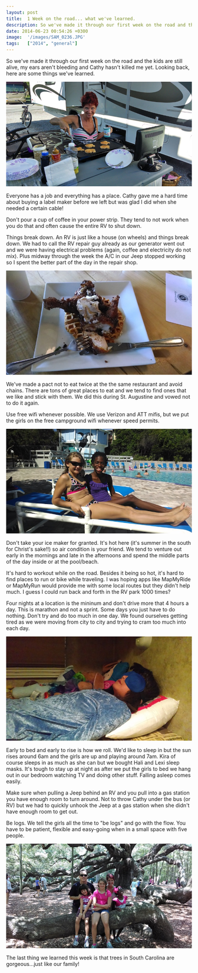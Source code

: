 ```yaml
---
layout: post
title:  1 Week on the road... what we've learned.
description: So we've made it through our first week on the road and the kids are still...
date: 2014-06-23 00:54:26 +0300
image:  '/images/SAM_0236.JPG'
tags:   ["2014", "general"]
---
```

<p>So we've made it through our first week on the road and the kids are still alive, my ears aren't bleeding and Cathy hasn't killed me yet. Looking back, here are some things we've learned.</p>
<p><img src="images/2014-06-19-08-40-44.jpg" alt="" ></p>
<p>Everyone has a job and everything has a place. Cathy gave me a hard time about buying a label maker before we left but was glad I did when she needed a certain cable!</p>
<p>Don't pour a cup of coffee in your power strip. They tend to not work when you do that and often cause the entire RV to shut down.</p>
<p>Things break down. An RV is just like a house (on wheels) and things break down. We had to call the RV repair guy already as our generator went out and we were having electrical problems (again, coffee and electricity do not mix). Plus midway through the week the A/C in our Jeep stopped working so I spent the better part of the day in the repair shop.</p>
<p><img src="images/2014-06-21-12-01-20.jpg" alt="" ></p>
<p>We've made a pact not to eat twice at the the same restaurant and avoid chains. There are tons of great places to eat and we tend to find ones that we like and stick with them. We did this during St. Augustine and vowed not to do it again.</p>
<p>Use free wifi whenever possible. We use Verizon and ATT mifis, but we put the girls on the free campground wifi whenever speed permits.</p>
<p><img src="images/2014-06-17-16-21-19.jpg" alt="" ></p>
<p>Don't take your ice maker for granted. It's hot here (it's summer in the south for Christ's sake!!) so air condition is your friend. We tend to venture out early in the mornings and late in the afternoons and spend the middle parts of the day inside or at the pool/beach.</p>
<p>It's hard to workout while on the road. Besides it being so hot, it's hard to find places to run or bike while traveling. I was hoping apps like MapMyRide or MapMyRun would provide me with some local routes but they didn't help much. I guess I could run back and forth in the RV park 1000 times?</p>
<p>Four nights at a location is the mininum and don't drive more that 4 hours a day. This is marathon and not a sprint. Some days you just have to do nothing. Don't try and do too much in one day. We found ourselves getting tired as we were moving from city to city and trying to cram too much into each day.</p>
<p><img src="images/2014-06-20-20-43-06.jpg" alt="" ></p>
<p>Early to bed and early to rise is how we roll. We'd like to sleep in but the sun rises around 6am and the girls are up and playing around 7am. Kira of course sleeps in as much as she can but we bought Hali and Lexi sleep masks. It's tough to stay up at night as after we put the girls to bed we hang out in our bedroom watching TV and doing other stuff. Falling asleep comes easily.</p>
<p>Make sure when pulling a Jeep behind an RV and you pull into a gas station you have enough room to turn around. Not to throw Cathy under the bus (or RV) but we had to quickly unhook the Jeep at a gas station when she didn't have enough room to get out.</p>
<p>Be logs. We tell the girls all the time to &quot;be logs&quot; and go with the flow. You have to be patient, flexible and easy-going when in a small space with five people.</p>
<p><img src="images/2014-06-21-13-34-07.jpg" alt="" ></p>
<p>The last thing we learned this week is that trees in South Carolina are gorgeous...just like our family!</p>

